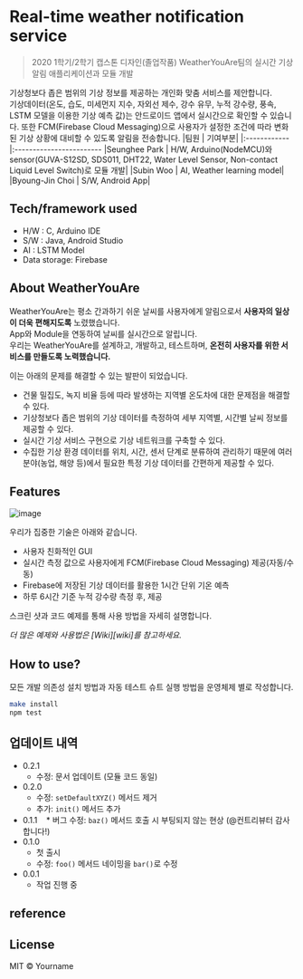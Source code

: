# Real-time weather notification service
> 2020 1학기/2학기 캡스톤 디자인(졸업작품) WeatherYouAre팀의 실시간 기상 알림 애플리케이션과 모듈 개발

기상청보다 좁은 범위의 기상 정보를 제공하는 개인화 맞춤 서비스를 제안합니다.   
기상데이터(온도, 습도, 미세먼지 지수, 자외선 제수, 강수 유무, 누적 강수량, 풍속, LSTM 모델을 이용한 기상 예측 값)는 안드로이드 앱에서 실시간으로 확인할 수 있습니다.   또한 FCM(Firebase Cloud Messaging)으로 사용자가 설정한 조건에 따라 변화된 기상 상황에 대비할 수 있도록 알림을 전송합니다.
|팀원        |   기여부분|
|:------------|:------------------------
|Seunghee Park  |  H/W, Arduino(NodeMCU)와 sensor(GUVA-S12SD, SDS011, DHT22, Water Level Sensor, Non-contact Liquid Level Switch)로 모듈 개발|
|Subin Woo  |  AI, Weather learning model|
|Byoung-Jin Choi  |  S/W, Android App|

## Tech/framework used
- H/W : C, Arduino IDE
- S/W : Java, Android Studio
- AI : LSTM Model
- Data storage: Firebase

## About WeatherYouAre
WeatherYouAre는 평소 간과하기 쉬운 날씨를 사용자에게 알림으로서 **사용자의 일상이 더욱 편해지도록** 노렸했습니다.   
App와 Module을 연동하여 날씨를 실시간으로 알립니다.   
우리는 WeatherYouAre를 설계하고, 개발하고, 테스트하며, **온전히 사용자를 위한 서비스를 만들도록 노력했습니다.**   
   
이는 아래의 문제를 해결할 수 있는 발판이 되었습니다.   
- 건물 밀집도, 녹지 비율 등에 따라 발생하는 지역별 온도차에 대한 문제점을 해결할 수 있다.
- 기상청보다 좁은 범위의 기상 데이터를 측정하여 세부 지역별, 시간별 날씨 정보를 제공할 수 있다.
- 실시간 기상 서비스 구현으로 기상 네트워크를 구축할 수 있다.
- 수집한 기상 환경 데이터를 위치, 시간, 센서 단계로 분류하여 관리하기 때문에 여러 분야(농업, 해양 등)에서 필요한 특정 기상 데이터를 간편하게 제공할 수 있다.

## Features
![image](https://user-images.githubusercontent.com/53897151/113578749-42fe8200-965e-11eb-8119-7f2746711a65.png)   

   우리가 집중한 기술은 아래와 같습니다.
- 사용자 친화적인 GUI
- 실시간 측정 값으로 사용자에게 FCM(Firebase Cloud Messaging) 제공(자동/수동)
- Firebase에 저장된 기상 데이터를 활용한 1시간 단위 기온 예측
- 하루 6시간 기준 누적 강수량 측정 후, 제공

스크린 샷과 코드 예제를 통해 사용 방법을 자세히 설명합니다.

_더 많은 예제와 사용법은 [Wiki][wiki]를 참고하세요._

## How to use?


모든 개발 의존성 설치 방법과 자동 테스트 슈트 실행 방법을 운영체제 별로 작성합니다.

```sh
make install
npm test
```

## 업데이트 내역

* 0.2.1
    * 수정: 문서 업데이트 (모듈 코드 동일)
* 0.2.0
    * 수정: `setDefaultXYZ()` 메서드 제거
    * 추가: `init()` 메서드 추가
* 0.1.1
    * 버그 수정: `baz()` 메서드 호출 시 부팅되지 않는 현상 (@컨트리뷰터 감사합니다!)
* 0.1.0
    * 첫 출시
    * 수정: `foo()` 메서드 네이밍을 `bar()`로 수정
* 0.0.1
    * 작업 진행 중

## reference

## License
MIT © Yourname

